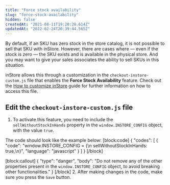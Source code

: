 ```yaml
---
title: "Force stock availability"
slug: "force-stock-availability"
hidden: false
createdAt: "2021-08-11T19:20:28.614Z"
updatedAt: "2022-02-24T20:39:44.565Z"
---
```

By default, if an SKU has zero stock in the store catalog, it is not possible to sell that SKU with inStore. However, there are cases where — even if the stock is zero — the SKU exists and is available in the physical store. And you may want to give your sales associates the ability to sell SKUs in this situation.

inStore allows this through a customization in the `checkout-instore-custom.js` file that enables the __Force Stock Availability__ feature. Check out the [How to customize inStore](https://developers.vtex.com/vtex-rest-api/docs/how-to-customize-instore) guide for further information on how to access this file.

## Edit the `checkout-instore-custom.js` file

1. To activate this feature, you need to include the `sellWithoutStockInHands` property in the `window.INSTORE_CONFIG` object, with the value `true`.

The code should look like the example below:
[block:code]
{
  "codes": [
    {
      "code": "window.INSTORE_CONFIG = {\n  sellWithoutStockInHands: true,\n}",
      "language": "javascript"
    }
  ]
}
[/block]

[block:callout]
{
  "type": "danger",
  "body": "Do not remove any of the other properties present in the `window.INSTORE_CONFIG` object, to avoid breaking other functionalities."
}
[/block]
2. After making changes in the code, make sure you press the `Save` button.
